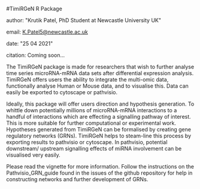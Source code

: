 #TimiRGeN R Package

author: "Krutik Patel, PhD Student at Newcastle University UK"

email: K.Patel5@newcastle.ac.uk

date: "25 04 2021"

citation: Coming soon...

The TimiRGeN package is made for researchers that wish to further analyse time series microRNA-mRNA data sets after differential expression analysis.
TimiRGeN offers users the ability to integrate the multi-omic data, 
functionally analyse Human or Mouse data, and to visualise this. Data can 
easily be exported to cytoscape or pathvisio. 

Ideally, this package will offer users direction and hypothesis generation.
To whittle down potentially millions of microRNA-mRNA interactions to a 
handful of interactions which are effecting a signalling pathway of interest. This is more suitable for further computational or experimental work. Hypotheses generated from TimiRGeN can be formalised by creating
gene regulatory networks (GRNs). TimiRGeN helps to steam-line this process by exporting results to pathvisio or cytoscape. In pathvisio, potential downstream/ upstream signalling effects of miRNA involvement can be visualised very easily. 

Please read the vignette for more information. Follow the instructions on the Pathvisio_GRN_guide found in the issues of the github repository for help in constructing networks and further development of GRNs.
